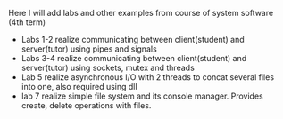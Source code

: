 Here I will add labs and other examples from course of system software (4th term)
 - Labs 1-2 realize communicating between client(student) and server(tutor) using pipes and signals
 - Labs 3-4 realize communicating between client(student) and server(tutor) using sockets, mutex and threads
 - Lab 5 realize asynchronous I/O with 2 threads to concat several files into one, also required using dll
 - lab 7 realize simple file system and its console manager. Provides create, delete operations with files.
